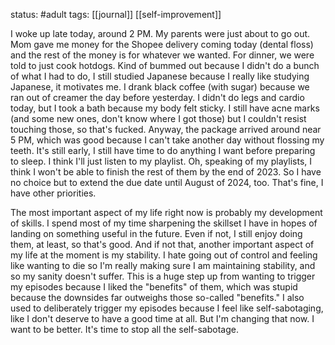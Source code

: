 status: #adult 
tags: [[journal]] [[self-improvement]]

I woke up late today, around 2 PM. My parents were just about to go out. Mom gave me money for the Shopee delivery coming today (dental floss) and the rest of the money is for whatever we wanted. For dinner, we were told to just cook hotdogs. Kind of bummed out because I didn't do a bunch of what I had to do, I still studied Japanese because I really like studying Japanese, it motivates me. I drank black coffee (with sugar) because we ran out of creamer the day before yesterday. I didn't do legs and cardio today, but I took a bath because my body felt sticky. I still have acne marks (and some new ones, don't know where I got those) but I couldn't resist touching those, so that's fucked. Anyway, the package arrived around near 5 PM, which was good because I can't take another day without flossing my teeth. It's still early, I still have time to do anything I want before preparing to sleep. I think I'll just listen to my playlist. Oh, speaking of my playlists, I think I won't be able to finish the rest of them by the end of 2023. So I have no choice but to extend the due date until August of 2024, too. That's fine, I have other priorities. 

The most important aspect of my life right now is probably my development of skills. I spend most of my time sharpening the skillset I have in hopes of landing on something useful in the future. Even if not, I still enjoy doing them, at least, so that's good. And if not that, another important aspect of my life at the moment is my stability. I hate going out of control and feeling like wanting to die so I'm really making sure I am maintaining stability, and so my sanity doesn't suffer. This is a huge step up from wanting to trigger my episodes because I liked the "benefits" of them, which was stupid because the downsides far outweighs those so-called "benefits." I also used to deliberately trigger my episodes because I feel like self-sabotaging, like I don't deserve to have a good time at all. But I'm changing that now. I want to be better. It's time to stop all the self-sabotage.